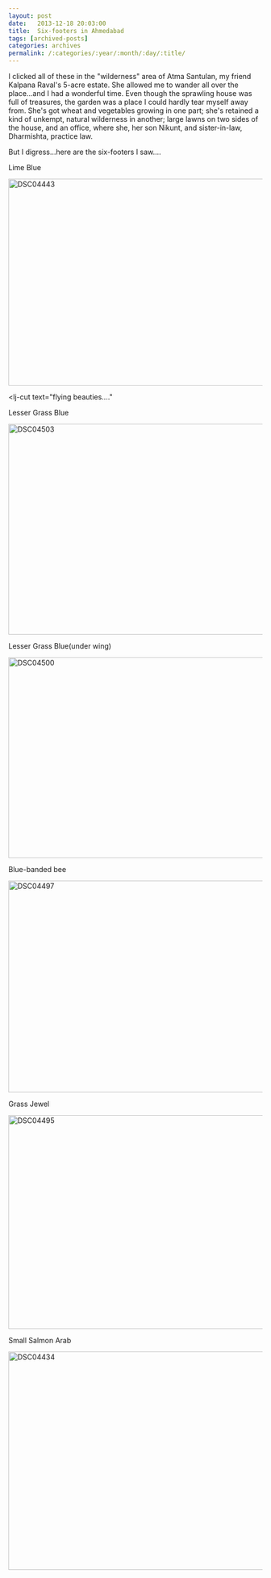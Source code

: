 ```yaml
---
layout: post
date:	2013-12-18 20:03:00
title:  Six-footers in Ahmedabad
tags: [archived-posts]
categories: archives
permalink: /:categories/:year/:month/:day/:title/
---
```

I clicked all of these in the "wilderness" area of Atma Santulan, my friend Kalpana Raval's 5-acre estate. She allowed me to wander all over the place...and I had a wonderful time. Even though the sprawling house was full of treasures, the garden was a place I could hardly tear myself away from. She's got wheat and vegetables growing in one part; she's retained a kind of unkempt, natural wilderness in another; large lawns on two sides of the house, and an office, where she, her son Nikunt, and sister-in-law, Dharmishta, practice law.

But I digress...here are the six-footers I saw....

Lime Blue

<a href="http://www.flickr.com/photos/86494503@N00/11419259466/" title="DSC04443 by mohandep, on Flickr"><img src="http://farm8.staticflickr.com/7386/11419259466_c246954871_z.jpg" width="640" height="410" alt="DSC04443"></a>

<lj-cut text="flying beauties...."

Lesser Grass Blue

<a href="http://www.flickr.com/photos/86494503@N00/11419168945/" title="DSC04503 by mohandep, on Flickr"><img src="http://farm4.staticflickr.com/3810/11419168945_1d548f343f_z.jpg" width="640" height="418" alt="DSC04503"></a>

Lesser Grass Blue(under wing)

<a href="http://www.flickr.com/photos/86494503@N00/11419184396/" title="DSC04500 by mohandep, on Flickr"><img src="http://farm4.staticflickr.com/3811/11419184396_e5014b685d_z.jpg" width="640" height="398" alt="DSC04500"></a>

Blue-banded bee

<a href="http://www.flickr.com/photos/86494503@N00/11419320703/" title="DSC04497 by mohandep, on Flickr"><img src="http://farm4.staticflickr.com/3818/11419320703_49982f0b9c_z.jpg" width="640" height="420" alt="DSC04497"></a>

Grass Jewel

<a href="http://www.flickr.com/photos/86494503@N00/11419201404/" title="DSC04495 by mohandep, on Flickr"><img src="http://farm8.staticflickr.com/7295/11419201404_5106b14a9e_z.jpg" width="640" height="424" alt="DSC04495"></a>


</lj-cut>

Small Salmon Arab


<a href="http://www.flickr.com/photos/86494503@N00/11419277604/" title="DSC04434 by mohandep, on Flickr"><img src="http://farm3.staticflickr.com/2811/11419277604_8d95164778_z.jpg" width="640" height="433" alt="DSC04434"></a>
